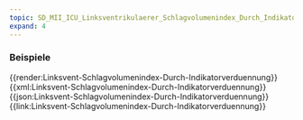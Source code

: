 ```yaml
---
topic: SD_MII_ICU_Linksventrikulaerer_Schlagvolumenindex_Durch_Indikatorverduennung-Beispiele
expand: 4
---
```

### Beispiele


<tabs>
    <tab title="Übersicht">      
        {{render:Linksvent-Schlagvolumenindex-Durch-Indikatorverduennung}}
    </tab>
    <tab title="XML">      
        {{xml:Linksvent-Schlagvolumenindex-Durch-Indikatorverduennung}}
    </tab>
    <tab title="JSON">
        {{json:Linksvent-Schlagvolumenindex-Durch-Indikatorverduennung}}
    </tab>
    <tab title="Link">
        {{link:Linksvent-Schlagvolumenindex-Durch-Indikatorverduennung}}
    </tab>
</tabs>
